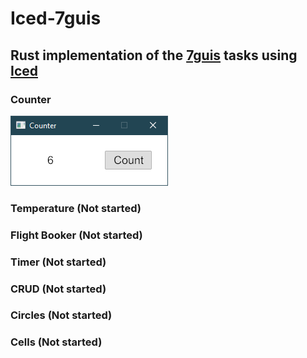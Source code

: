 # Iced-7guis
## Rust implementation of the [7guis](https://eugenkiss.github.io/7guis/) tasks using [Iced](https://iced.rs)



### Counter  
![image](images/Counter.PNG)


### Temperature (Not started)  



### Flight Booker (Not started)  



### Timer (Not started)  



### CRUD (Not started)  



### Circles (Not started)   



### Cells (Not started)  

